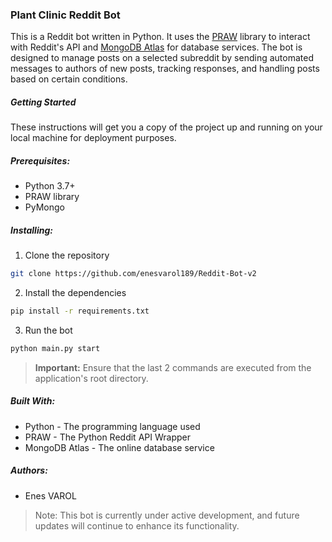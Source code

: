 ### Plant Clinic Reddit Bot

This is a Reddit bot written in Python. It uses the [PRAW](https://praw.readthedocs.io/en/latest/) library to interact with Reddit's API and [MongoDB Atlas](https://www.mongodb.com/atlas/database) for database services. The bot is designed to manage posts on a selected subreddit by sending automated messages to authors of new posts, tracking responses, and handling posts based on certain conditions.

##### Getting Started

These instructions will get you a copy of the project up and running on your local machine for deployment purposes.

##### Prerequisites:

* Python 3.7+
* PRAW library
* PyMongo

##### Installing:

1. Clone the repository
```bash
git clone https://github.com/enesvarol189/Reddit-Bot-v2
```

2. Install the dependencies
```bash
pip install -r requirements.txt
```

3. Run the bot  
```bash
python main.py start
```

> __Important:__ Ensure that the last 2 commands are executed from the application's root directory.

##### Built With:

* Python - The programming language used
* PRAW - The Python Reddit API Wrapper
* MongoDB Atlas - The online database service

##### Authors:

* Enes VAROL

> Note: This bot is currently under active development, and future updates will continue to enhance its functionality.

